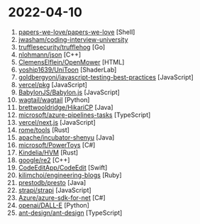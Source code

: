 # 2022-04-10

1. [papers-we-love/papers-we-love](https://github.com/papers-we-love/papers-we-love "Papers from the computer science community to read and discuss.") [Shell]
2. [jwasham/coding-interview-university](https://github.com/jwasham/coding-interview-university "A complete computer science study plan to become a software engineer.") 
3. [trufflesecurity/trufflehog](https://github.com/trufflesecurity/trufflehog "Find credentials all over the place") [Go]
4. [nlohmann/json](https://github.com/nlohmann/json "JSON for Modern C++") [C++]
5. [ClemensElflein/OpenMower](https://github.com/ClemensElflein/OpenMower "Let's upgrade cheap off-the-shelf robotic mowers to modern, smart RTK GPS based lawn mowing robots!") [HTML]
6. [yoship1639/UniToon](https://github.com/yoship1639/UniToon "Physically-based Toon Shader for game applications. Compliant with Unity standard rendering functions. It is not targeted to be multifunctional in order to keep performance, but to be universally usable.") [ShaderLab]
7. [goldbergyoni/javascript-testing-best-practices](https://github.com/goldbergyoni/javascript-testing-best-practices "📗🌐 🚢 Comprehensive and exhaustive JavaScript & Node.js testing best practices (April 2022)") [JavaScript]
8. [vercel/pkg](https://github.com/vercel/pkg "Package your Node.js project into an executable") [JavaScript]
9. [BabylonJS/Babylon.js](https://github.com/BabylonJS/Babylon.js "Babylon.js is a powerful, beautiful, simple, and open game and rendering engine packed into a friendly JavaScript framework.") [JavaScript]
10. [wagtail/wagtail](https://github.com/wagtail/wagtail "A Django content management system focused on flexibility and user experience") [Python]
11. [brettwooldridge/HikariCP](https://github.com/brettwooldridge/HikariCP "光 HikariCP・A solid, high-performance, JDBC connection pool at last.") [Java]
12. [microsoft/azure-pipelines-tasks](https://github.com/microsoft/azure-pipelines-tasks "Tasks for Azure Pipelines") [TypeScript]
13. [vercel/next.js](https://github.com/vercel/next.js "The React Framework") [JavaScript]
14. [rome/tools](https://github.com/rome/tools "The Rome Toolchain. A linter, compiler, bundler, and more for JavaScript, TypeScript, HTML, Markdown, and CSS.") [Rust]
15. [apache/incubator-shenyu](https://github.com/apache/incubator-shenyu "ShenYu is High-Performance Java API Gateway.") [Java]
16. [microsoft/PowerToys](https://github.com/microsoft/PowerToys "Windows system utilities to maximize productivity") [C#]
17. [Kindelia/HVM](https://github.com/Kindelia/HVM "A massively parallel, optimal functional runtime in Rust") [Rust]
18. [google/re2](https://github.com/google/re2 "RE2 is a fast, safe, thread-friendly alternative to backtracking regular expression engines like those used in PCRE, Perl, and Python. It is a C++ library.") [C++]
19. [CodeEditApp/CodeEdit](https://github.com/CodeEditApp/CodeEdit "CodeEdit App for macOS – Elevate your code editing experience. Open source, free forever.") [Swift]
20. [kilimchoi/engineering-blogs](https://github.com/kilimchoi/engineering-blogs "A curated list of engineering blogs") [Ruby]
21. [prestodb/presto](https://github.com/prestodb/presto "The official home of the Presto distributed SQL query engine for big data") [Java]
22. [strapi/strapi](https://github.com/strapi/strapi "🚀 Open source Node.js Headless CMS to easily build customisable APIs") [JavaScript]
23. [Azure/azure-sdk-for-net](https://github.com/Azure/azure-sdk-for-net "This repository is for active development of the Azure SDK for .NET. For consumers of the SDK we recommend visiting our public developer docs at https://docs.microsoft.com/dotnet/azure/ or our versioned developer docs at https://azure.github.io/azure-sdk-for-net.") [C#]
24. [openai/DALL-E](https://github.com/openai/DALL-E "PyTorch package for the discrete VAE used for DALL·E.") [Python]
25. [ant-design/ant-design](https://github.com/ant-design/ant-design "An enterprise-class UI design language and React UI library") [TypeScript]
